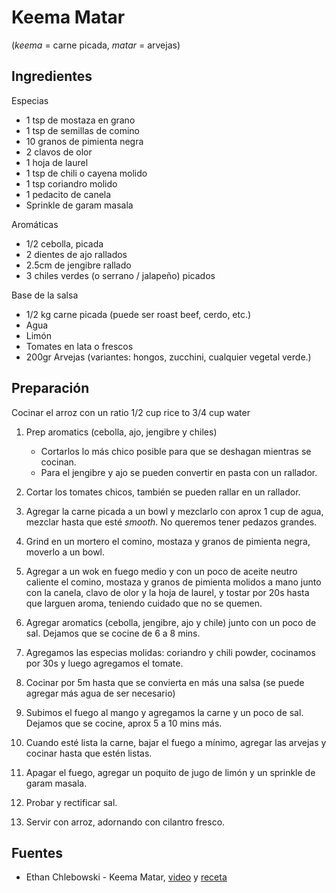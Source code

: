 # Keema Matar

(*keema* = carne picada, *matar* = arvejas)

## Ingredientes

Especias

- 1 tsp de mostaza en grano
- 1 tsp de semillas de comino
- 10 granos de pimienta negra
- 2 clavos de olor
- 1 hoja de laurel
- 1 tsp de chili o cayena molido
- 1 tsp coriandro molido
- 1 pedacito de canela
- Sprinkle de garam masala

Aromáticas

- 1/2 cebolla, picada
- 2 dientes de ajo rallados
- 2.5cm de jengibre rallado
- 3 chiles verdes (o serrano / jalapeño) picados

Base de la salsa

- 1/2 kg carne picada (puede ser roast beef, cerdo, etc.)
- Agua
- Limón
- Tomates en lata o frescos
- 200gr Arvejas (variantes: hongos, zucchini, cualquier vegetal verde.)

## Preparación

Cocinar el arroz con un ratio 1/2 cup rice to 3/4 cup water

1. Prep aromatics (cebolla, ajo, jengibre y chiles)
     - Cortarlos lo más chico posible para que se deshagan mientras se cocinan.
     - Para el jengibre y ajo se pueden convertir en pasta con un rallador.
2. Cortar los tomates chicos, también se pueden rallar en un rallador.
3. Agregar la carne picada a un bowl y mezclarlo con aprox 1 cup de agua,
   mezclar hasta que esté *smooth*. No queremos tener pedazos grandes.

4. Grind en un mortero el comino, mostaza y granos de pimienta negra, moverlo a
   un bowl.

5. Agregar a un wok en fuego medio y con un poco de aceite neutro caliente el
   comino, mostaza y granos de pimienta molidos a mano junto con la canela,
   clavo de olor y la hoja de laurel, y tostar por 20s hasta que larguen aroma,
   teniendo cuidado que no se quemen.

6. Agregar aromatics (cebolla, jengibre, ajo y chile) junto con un poco de sal.
   Dejamos que se cocine de 6 a 8 mins.

7. Agregamos las especias molidas: coriandro y chili powder, cocinamos por 30s y
   luego agregamos el tomate.
8. Cocinar por 5m hasta que se convierta en más una salsa (se puede agregar más
   agua de ser necesario)
9. Subimos el fuego al mango y agregamos la carne y un poco de sal. Dejamos que
   se cocine, aprox 5 a 10 mins más.

10. Cuando esté lista la carne, bajar el fuego a mínimo, agregar las arvejas y
    cocinar hasta que estén listas.

11. Apagar el fuego, agregar un poquito de jugo de limón y un sprinkle de garam
    masala.

12. Probar y rectificar sal.
13. Servir con arroz, adornando con cilantro fresco.

## Fuentes

- Ethan Chlebowski - Keema Matar, [video](https://www.youtube.com/watch?v=a3fMXjDQkrA&t=171s&ab_channel=EthanChlebowski) y [receta](https://www.ethanchlebowski.com/cooking-techniques-recipes/keema-matar)
